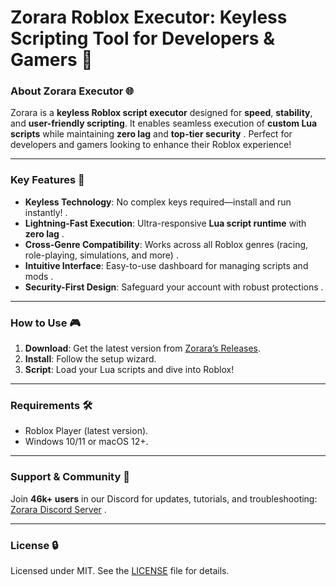 # **Zorara Roblox Executor: Keyless Scripting Tool for Developers & Gamers 🚀**  

### **About Zorara Executor 🌐**  
Zorara is a **keyless Roblox script executor** designed for **speed**, **stability**, and **user-friendly scripting**. It enables seamless execution of **custom Lua scripts** while maintaining **zero lag** and **top-tier security** . Perfect for developers and gamers looking to enhance their Roblox experience!  

---

### **Key Features 🌟**  
- **Keyless Technology**: No complex keys required—install and run instantly! .  
- **Lightning-Fast Execution**: Ultra-responsive **Lua script runtime** with **zero lag** .  
- **Cross-Genre Compatibility**: Works across all Roblox genres (racing, role-playing, simulations, and more) .  
- **Intuitive Interface**: Easy-to-use dashboard for managing scripts and mods .  
- **Security-First Design**: Safeguard your account with robust protections .  

---

### **How to Use 🎮**  
1. **Download**: Get the latest version from [Zorara’s Releases](#).  
2. **Install**: Follow the setup wizard.  
3. **Script**: Load your Lua scripts and dive into Roblox!  

---

### **Requirements 🛠️**  
- Roblox Player (latest version).  
- Windows 10/11 or macOS 12+.  

---

### **Support & Community 💬**  
Join **46k+ users** in our Discord for updates, tutorials, and troubleshooting:  
[Zorara Discord Server](https://discord.gg/zorara) .  

---

### **License 🔒**  
Licensed under MIT. See the [LICENSE](LICENSE.md) file for details.  
